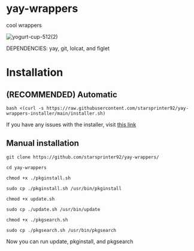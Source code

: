 # yay-wrappers
cool wrappers

![yogurt-cup-512(2)](https://github.com/starsprinter92/yay-wrappers/assets/97267759/00190f2e-2078-4e0d-815b-dfb0e58165e6)

DEPENDENCIES: yay, git, lolcat, and figlet

# Installation

## (RECOMMENDED) Automatic

```
bash <(curl -s https://raw.githubusercontent.com/starsprinter92/yay-wrappers-installer/main/installer.sh)
```
If you have any issues with the installer, visit [this link](https://github.com/starsprinter92/yay-wrappers-installer/tree/main)
## Manual installation
```
git clone https://github.com/starsprinter92/yay-wrappers/

cd yay-wrappers

chmod +x ./pkginstall.sh

sudo cp ./pkginstall.sh /usr/bin/pkginstall

chmod +x update.sh

sudo cp ./update.sh /usr/bin/update

chmod +x ./pkgsearch.sh

sudo cp ./pkgsearch.sh /usr/bin/pkgsearch
```
Now you can run update, pkginstall, and pkgsearch
